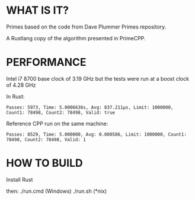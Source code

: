 # WHAT IS IT?
Primes based on the code from Dave Plummer Primes repository.

A Rustlang copy of the algorithm presented in PrimeCPP.

# PERFORMANCE

Intel i7 8700 base clock of 3.19 GHz but the tests were run at a boost clock of 4.28 GHz

In Rust:
```
Passes: 5973, Time: 5.0006636s, Avg: 837.211µs, Limit: 1000000, Count1: 78498, Count2: 78498, Valid: true
```

Reference CPP run on the same machine:
```
Passes: 8529, Time: 5.000000, Avg: 0.000586, Limit: 1000000, Count1: 78498, Count2: 78498, Valid: 1
```



# HOW TO BUILD

Install Rust

then:
./run.cmd (Windows)
./run.sh (*nix)
